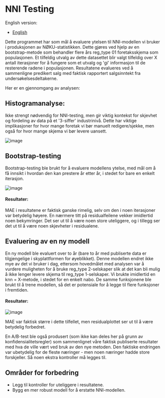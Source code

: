 # NNI Testing

English version:

- [English](NNI_README.md)

Dette programmet har som mål å evaluere ytelsen til NNI-modellen vi bruker i produksjonen av NØKU-statistikken. Dette gjøres ved hjelp av en bootstrap-metode som behandler flere års reg_type 01 foretaksskjema som populasjonen. Et tilfeldig utvalg av dette datasettet blir valgt tilfeldig over X antall iterasjoner for å fungere som et utvalg og 'gi' informasjon til de resterende radene i populasjonen. Resultatene evalueres ved å sammenligne predikert salg med faktisk rapportert salgsinntekt fra undersøkelsesdeltakerne.

Her er en gjennomgang av analysen:

## Histogramanalyse:

Ikke strengt nødvendig for NNI-testing, men gir viktig kontekst for skjevhet og fordeling av data på et '3-siffer' industrinivå. Dette har viktige implikasjoner for hvor mange foretak vi bør manuelt redigere/sjekke, men også for hvor mange skjema vi bør levere uansett.

![image](https://github.com/user-attachments/assets/ce08705b-96da-4cc1-b758-671e1fe71e8b)

## Bootstrap-testing

Bootstrap-testing ble brukt for å evaluere modellens ytelse, med mål om å få innsikt i hvordan den kan prestere år etter år, i stedet for bare en enkelt iterasjon.

![image](https://github.com/user-attachments/assets/839eaefa-2a58-4c61-831a-c1c9d0931c5c)

#### Resultater:

MAE i resultatene er faktisk ganske rimelig, selv om den i noen iterasjoner var betydelig høyere. En nærmere titt på residualfeilene vekker imidlertid noen bekymringer. Det ser ut til å være noen store uteliggere, og i tillegg ser det ut til å være noen skjevheter i residualene.

## Evaluering av en ny modell

En ny modell ble evaluert over to år (bare to år med publiserte data er tilgjengelige i skyplattformen for øyeblikket). Denne modellen endret ikke mye av det vi bruker i dag, ettersom hovedmålet med analysen var å vurdere muligheten for å bruke reg_type 2-selskaper slik at det kan bli mulig å ikke lenger levere skjema til reg_type 1-selskaper. Vi brukte imidlertid en knn = X-metode, i stedet for en enkelt nabo. De samme funksjonene ble brukt til å trene modellen, så det er potensiale for å legge til flere funksjoner i fremtiden.

#### Resultater:

![image](https://github.com/user-attachments/assets/63041104-08f2-40bd-b338-158235e958e1)

MAE var faktisk større i dette tilfellet, men residualplottet ser ut til å være betydelig forbedret.

En A/B-test ble også produsert (som ikke kan deles her på grunn av konfidensialitetsregler) som sammenlignet våre faktisk publiserte resultater med hva de ville vært ved bruk av den nye metoden. Den faktiske endringen var ubetydelig for de fleste næringer - men noen næringer hadde store forskjeller. Så noen ekstra kontroller må legges til.

## Områder for forbedring

- Legg til kontroller for uteliggere i resultatene.
- Bygg en mer robust modell for å erstatte NNI-modellen.

